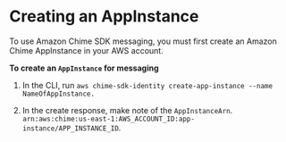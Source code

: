 # Creating an AppInstance<a name="create-app-instance"></a>

To use Amazon Chime SDK messaging, you must first create an Amazon Chime AppInstance in your AWS account\.

**To create an `AppInstance` for messaging**

1. In the CLI, run `aws chime-sdk-identity create-app-instance --name NameOfAppInstance.`

1. In the create response, make note of the `AppInstanceArn`\. `arn:aws:chime:us-east-1:AWS_ACCOUNT_ID:app-instance/APP_INSTANCE_ID`\.